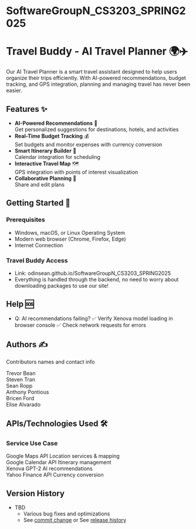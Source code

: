 # SoftwareGroupN_CS3203_SPRING2025
# Travel Buddy - AI Travel Planner 🌍✈️

Our AI Travel Planner is a smart travel assistant designed to help users organize their trips efficiently. With AI-powered recommendations, budget tracking, and GPS integration, planning and managing travel has never been easier.

## Features ✨

- **AI-Powered Recommendations** 🤖  
  Get personalized suggestions for destinations, hotels, and activities
- **Real-Time Budget Tracking** 💰  
  Set budgets and monitor expenses with currency conversion
- **Smart Itinerary Builder** 📅  
  Calendar integration for scheduling
- **Interactive Travel Map** 🗺️  
  GPS integration with points of interest visualization
- **Collaborative Planning** 👥  
  Share and edit plans 

## Getting Started 🚀

### Prerequisites

- Windows, macOS, or Linux Operating System
- Modern web browser (Chrome, Firefox, Edge)
- Internet Connection

### Travel Buddy Access 

- Link: odinsean.github.io/SoftwareGroupN_CS3203_SPRING2025
- Everything is handled through the backend, no need to worry about downloading packages to use our site!

## Help 🆘

- Q: AI recommendations failing?
✅ Verify Xenova model loading in browser console
✅ Check network requests for errors

## Authors ✍️

Contributors names and contact info

Trevor Bean <br />
Steven Tran <br />
Sean Ropp <br />
Anthony Pontious <br />
Bricen Ford <br />
Elise Alvarado <br />

## APIs/Technologies Used 🛠️

### Service	         Use Case	                    
Google Maps API	   Location services & mapping	
Google Calendar API	Itinerary management      	
Xenova GPT-2	      AI recommendations	            
Yahoo Finance API	   Currency conversion	        

## Version History

* TBD
    * Various bug fixes and optimizations
    * See [commit change]() or See [release history]()
